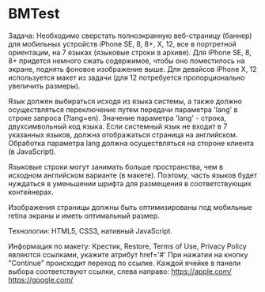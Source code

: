 # BMTest
Задача:
Необходимо сверстать полноэкранную веб-страницу (баннер) для мобильных устройств iPhone SE, 8, 8+, X, 12, все в портретной ориентации, на 7 языках (языковые строки в архиве). Для iPhone SE, 8, 8+ придется немного сжать содержимое, чтобы оно поместилось на экране, поднять фоновое изображение выше. Для девайсов iPhone X, 12 используется макет из задачи (для 12 потребуется пропорционально увеличить размеры). 

Язык должен выбираться исходя из языка системы, а также должно осуществляться переключение путем передачи параметра 'lang' в строке запроса (?lang=en). Значение параметра 'lang' - строка, двухсимвольный код языка. Если системный язык не входит в 7 указанных языков, должна отображаться страница на английском. Обработка параметра lang должна осуществляться на стороне клиента (в JavaScript).

Языковые строки могут занимать больше пространства, чем в исходном английском варианте (в макете). Поэтому, часть языков будет нуждаться в уменьшении шрифта для размещения в соответствующих контейнерах.

Изображения страницы должны быть оптимизированы под мобильные retina экраны и иметь оптимальный размер. 

Технологии: HTML5, CSS3, нативный JavaScript. 

Информация по макету:
Крестик, Restore, Terms of Use, Privacy Policy являются ссылками, укажите атрибут href='#'
При нажатии на кнопку "Continue" происходит переход по ссылке. Каждой ячейке в панели выбора соответствуют ссылки, слева направо: 
https://apple.com/
https://google.com/
